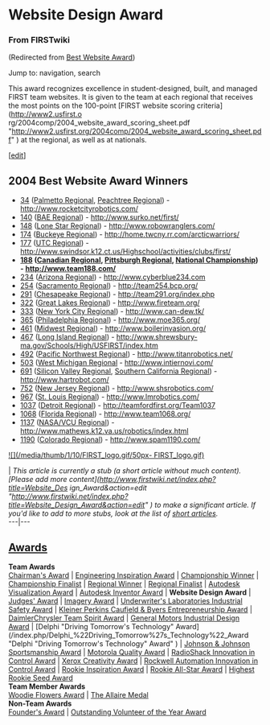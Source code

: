 # Website Design Award

### From FIRSTwiki

(Redirected from [Best Website
Award](/index.php?title=Best_Website_Award&redirect=no "Best Website Award" ))

Jump to: navigation, search

  
This award recognizes excellence in student-designed, built, and managed FIRST
team websites. It is given to the team at each regional that receives the most
points on the 100-point [FIRST website scoring criteria](http://www2.usfirst.o
rg/2004comp/2004_website_award_scoring_sheet.pdf
"http://www2.usfirst.org/2004comp/2004_website_award_scoring_sheet.pdf" ) at
the regional, as well as at nationals.

[[edit](/index.php?title=Website_Design_Award&action=edit&section=1 "Edit
section: 2004 Best Website Award Winners" )]

## 2004 Best Website Award Winners

  * [34](/index.php/34 "34" ) ([Palmetto Regional](/index.php/Palmetto_Regional "Palmetto Regional" ), [Peachtree Regional](/index.php/Peachtree_Regional "Peachtree Regional" )) - <http://www.rocketcityrobotics.com/>
  * [140](/index.php/140 "140" ) ([BAE Regional](/index.php/BAE_Regional "BAE Regional" )) - <http://www.surko.net/first/>
  * [148](/index.php/148 "148" ) ([Lone Star Regional](/index.php/Lone_Star_Regional "Lone Star Regional" )) - <http://www.robowranglers.com/>
  * [174](/index.php/174 "174" ) ([Buckeye Regional](/index.php/Buckeye_Regional "Buckeye Regional" )) - <http://home.twcny.rr.com/arcticwarriors/>
  * [177](/index.php/177 "177" ) ([UTC Regional](/index.php/UTC_Regional "UTC Regional" )) - <http://www.swindsor.k12.ct.us/Highschool/activities/clubs/first/>
  * **[188](/index.php/188 "188" ) ([Canadian Regional](/index.php?title=Canadian_Regional&action=edit "Canadian Regional" ), [Pittsburgh Regional](/index.php/Pittsburgh_Regional "Pittsburgh Regional" ), [National Championship](/index.php/National_Championship "National Championship" )) - <http://www.team188.com/>**
  * [234](/index.php/234 "234" ) ([Arizona Regional](/index.php/Arizona_Regional "Arizona Regional" )) - <http://www.cyberblue234.com>
  * [254](/index.php/254 "254" ) ([Sacramento Regional](/index.php?title=Sacramento_Regional&action=edit "Sacramento Regional" )) - <http://team254.bcp.org/>
  * [291](/index.php/291 "291" ) ([Chesapeake Regional](/index.php/Chesapeake_Regional "Chesapeake Regional" )) - <http://team291.org/index.php>
  * [322](/index.php/322 "322" ) ([Great Lakes Regional](/index.php/Great_Lakes_Regional "Great Lakes Regional" )) - <http://www.fireteam.org/>
  * [333](/index.php/333 "333" ) ([New York City Regional](/index.php/New_York_City_Regional "New York City Regional" )) - <http://www.can-dew.tk/>
  * [365](/index.php/365 "365" ) ([Philadelphia Regional](/index.php/Philadelphia_Regional "Philadelphia Regional" )) - <http://www.moe365.org/>
  * [461](/index.php/461 "461" ) ([Midwest Regional](/index.php/Midwest_Regional "Midwest Regional" )) - <http://www.boilerinvasion.org/>
  * [467](/index.php/467 "467" ) ([Long Island Regional](/index.php/Long_Island_Regional "Long Island Regional" )) - <http://www.shrewsbury-ma.gov/Schools/High/USFIRST/index.htm>
  * [492](/index.php/492 "492" ) ([Pacific Northwest Regional](/index.php/Pacific_Northwest_Regional "Pacific Northwest Regional" )) - <http://www.titanrobotics.net/>
  * [503](/index.php/503 "503" ) ([West Michigan Regional](/index.php/West_Michigan_Regional "West Michigan Regional" ) \- <http://www.intiernovi.com/>
  * [691](/index.php/691 "691" ) ([Silicon Valley Regional](/index.php/Silicon_Valley_Regional "Silicon Valley Regional" ), [Southern California Regional](/index.php/Southern_California_Regional "Southern California Regional" )) - <http://www.hartrobot.com/>
  * [752](/index.php/752 "752" ) ([New Jersey Regional](/index.php/New_Jersey_Regional "New Jersey Regional" )) - <http://www.shsrobotics.com/>
  * [967](/index.php/967 "967" ) ([St. Louis Regional](/index.php/St._Louis_Regional "St. Louis Regional" )) - <http://www.lmrobotics.com/>
  * [1037](/index.php/1037 "1037" ) ([Detroit Regional](/index.php/Detroit_Regional "Detroit Regional" )) - <http://teamfordfirst.org/Team1037>
  * [1068](/index.php/1068 "1068" ) ([Florida Regional](/index.php/Florida_Regional "Florida Regional" )) - <http://www.team1068.org/>
  * [1137](/index.php/1137 "1137" ) ([NASA/VCU Regional](/index.php/NASA/VCU_Regional "NASA/VCU Regional" )) - <http://www.mathews.k12.va.us/robotics/index.html>
  * [1190](/index.php/1190 "1190" ) ([Colorado Regional](/index.php/Colorado_Regional "Colorado Regional" )) - <http://www.spam1190.com/>

[![](/media/thumb/1/10/FIRST_logo.gif/50px-
FIRST_logo.gif)](/index.php/Image:FIRST_logo.gif "" )

|  _This article is currently a stub (a short article without much content).
[Please add more content](http://www.firstwiki.net/index.php?title=Website_Des
ign_Award&action=edit
"http://www.firstwiki.net/index.php?title=Website_Design_Award&action=edit" )
to make a significant article. If you'd like to add to more stubs, look at the
list of [short articles](/index.php/Special:Shortpages "Special:Shortpages"
)._  
---|---  
  
  

[Awards](/index.php/Awards "Awards" )  
---  
**Team Awards**   
[Chairman's Award](/index.php/Chairman%27s_Award "Chairman's Award" ) |
[Engineering Inspiration Award](/index.php/Engineering_Inspiration_Award
"Engineering Inspiration Award" ) | [Championship
Winner](/index.php/Championship_Winner "Championship Winner" ) | [Championship
Finalist](/index.php/Championship_Finalist "Championship Finalist" ) |
[Regional Winner](/index.php/Regional_Winner "Regional Winner" ) | [Regional
Finalist](/index.php/Regional_Finalist "Regional Finalist" ) | [Autodesk
Visualization Award](/index.php/Autodesk_Visualization_Award "Autodesk
Visualization Award" ) | [Autodesk Inventor
Award](/index.php/Autodesk_Inventor_Award "Autodesk Inventor Award" ) |
**Website Design Award** | [Judges' Award](/index.php/Judges%27_Award "Judges'
Award" ) | [Imagery Award](/index.php/Imagery_Award "Imagery Award" ) |
[Underwriter's Laboratories Industrial Safety
Award](/index.php/Underwriter%27s_Laboratories_Industrial_Safety_Award
"Underwriter's Laboratories Industrial Safety Award" ) | [Kleiner Perkins
Caufield &amp; Byers Entrepreneurship
Award](/index.php/Kleiner_Perkins_Caufield_%26_Byers_Entrepreneurship_Award
"Kleiner Perkins Caufield & Byers Entrepreneurship Award" ) | [DaimlerChrysler
Team Spirit Award](/index.php/DaimlerChrysler_Team_Spirit_Award
"DaimlerChrysler Team Spirit Award" ) | [General Motors Industrial Design
Award](/index.php/General_Motors_Industrial_Design_Award "General Motors
Industrial Design Award" ) | [Delphi "Driving Tomorrow's Technology"
Award](/index.php/Delphi_%22Driving_Tomorrow%27s_Technology%22_Award "Delphi
"Driving Tomorrow's Technology" Award" ) | [Johnson &amp; Johnson
Sportsmanship Award](/index.php/Johnson_%26_Johnson_Sportsmanship_Award
"Johnson & Johnson Sportsmanship Award" ) | [Motorola Quality
Award](/index.php/Motorola_Quality_Award "Motorola Quality Award" ) |
[RadioShack Innovation in Control
Award](/index.php/RadioShack_Innovation_in_Control_Award "RadioShack
Innovation in Control Award" ) | [Xerox Creativity
Award](/index.php/Xerox_Creativity_Award "Xerox Creativity Award" ) |
[Rockwell Automation Innovation in Control
Award](/index.php/Rockwell_Automation_Innovation_in_Control_Award "Rockwell
Automation Innovation in Control Award" ) | [Rookie Inspiration
Award](/index.php/Rookie_Inspiration_Award "Rookie Inspiration Award" ) |
[Rookie All-Star Award](/index.php/Rookie_All-Star_Award "Rookie All-Star
Award" ) | [Highest Rookie Seed Award](/index.php/Highest_Rookie_Seed_Award
"Highest Rookie Seed Award" )  
**Team Member Awards**   
[Woodie Flowers Award](/index.php/Woodie_Flowers_Award "Woodie Flowers Award"
) | [The Allaire Medal](/index.php/The_Allaire_Medal "The Allaire Medal" )  
**Non-Team Awards**   
[Founder's Award](/index.php/Founder%27s_Award "Founder's Award" ) |
[Outstanding Volunteer of the Year
Award](/index.php/Outstanding_Volunteer_of_the_Year_Award "Outstanding
Volunteer of the Year Award" )  
  

